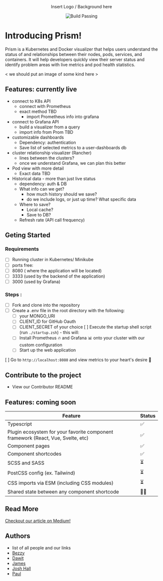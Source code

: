 <div align='center'> Insert Logo / Background here<img width="autopx" src=''/>
  
![Build Passing](https://img.shields.io/badge/build-awesome-brightgreen)

</div>



# Introducing Prism!

Prism is a Kubernetes and Docker visualizer that helps users understand the status of and relationships between their nodes, pods, services, and containers. It will help developers quickly view their server status and identify problem areas with live metrics and pod health statistics.

< we should put an image of some kind here >


## Features: currently live

- connect to K8s API
  - connect with Prometheus
  - exact method TBD
    - import Prometheus info into grafana
- connect to Grafana API
  - build a visualizer from a query
  - import info from Prom TBD
- customizable dashboards
    - Dependency: authentication 
    - Save list of selected metrics to a user-dashboards db
- cluster relationship visualizer (Rancher)
    - lines between the clusters? 
    - once we understand Grafana, we can plan this better
- Pod view with more detail
    - Exact data TBD
- Historical data - more than just live status
    - dependency: auth & DB
    - What info can we get? 
        - how much history should we save? 
        - do we include logs, or just up time? What specific data
    - Where to save? 
        - Local cache? 
        - Save to DB? 
    - Refresh rate (API call frequency)

## Geting Started
### Requirements

- [ ] Running cluster in Kubernetes/ Minikube
- [ ] ports free: 
- [ ] 8080  ( where the application will be located)
- [ ] 3333  (used by the backend of the application)
- [ ] 3000 (used by Grafana)
### Steps : 
- [ ] Fork and clone into the repository
- [ ] Create a .env file in the root directory with the following:
  - [ ] your MONGO_URI
  - [ ] CLIENT_ID for GitHub Oauth
  - [ ] CLIENT_SECRET of your choice
[ ] Execute the startup shell script (run `./startup.zsh`) - this will: 
  - [ ] Install Prometheus 🔥 and Grafana 📊 onto your cluster with our custom configuration
  - [ ] Start up the web application 

[ ] Go to `http://localhost:8080` and view metrics to your heart's desire 🤩


## Contribute to the project

- View our Contributor README

## Features: coming soon


| Feature                                                                               | Status    |
|---------------------------------------------------------------------------------------|-----------|
| Typescript                                                                            | ✅        |
| Plugin ecosystem for your favorite component framework (React, Vue, Svelte, etc)      | ✅        |
| Component pages                                                                       | ✅        |
| Component shortcodes                                                                  | ✅        |
| SCSS and SASS                                                                         | ⏳        |
| PostCSS config (ex. Tailwind)                                                         | ⏳        |
| CSS imports via ESM (including CSS modules)                                           | ⏳        |
| Shared state between any component shortcode                                          | 🙏🏻        |


## Read More

[Checkout our article on Medium!](https://medium.com) 


## Authors

- list of all people and our links
- [Bezzy](https://github.com/joshuarhall) 
- [Dawit](https://github.com/joshuarhall) 
- [James](https://github.com/joshuarhall) 
- [Josh Hall](https://github.com/joshuarhall) 
- [Paul](https://github.com/joshuarhall) 


